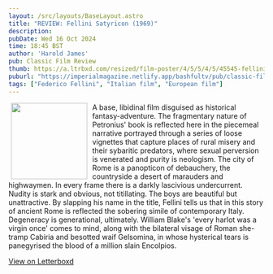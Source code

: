 ```yaml
---
layout: /src/layouts/BaseLayout.astro
title: "REVIEW: Fellini Satyricon (1969)"
description: 
pubDate: Wed 16 Oct 2024
time: 18:45 BST
author: 'Harold James'
pub: Classic Film Review
thumb: https://a.ltrbxd.com/resized/film-poster/4/5/5/4/5/45545-fellini-s-satyricon-0-2000-0-3000-crop.jpg?v=537393025e
puburl: "https://imperialmagazine.netlify.app/bashfultv/pub/classic-film-review"
tags: ["Federico Fellini", "Italian film", "European film"]
---
```

<img src="https://a.ltrbxd.com/resized/film-poster/4/5/5/4/5/45545-fellini-s-satyricon-0-2000-0-3000-crop.jpg?v=537393025e" style="width:150px;height:auto;float:left;padding-right:10px;padding-left:5px;">

A base, libidinal film disguised as historical fantasy-adventure. The fragmentary nature of Petronius' book is reflected here in the piecemeal narrative portrayed through a series of loose vignettes that capture places of rural misery and their sybaritic predators, where sexual perversion is venerated and purity is neologism. The city of Rome is a panopticon of debauchery, the countryside a desert of marauders and highwaymen. In every frame there is a darkly lascivious undercurrent. Nudity is stark and obvious, not titillating. The boys are beautiful but unattractive. By slapping his name in the title, Fellini tells us that in this story of ancient Rome is reflected the sobering simile of contemporary Italy. Degeneracy is generational, ultimately. William Blake's 'every harlot was a virgin once' comes to mind, along with the bilateral visage of Roman she-tramp Cabiria and besotted waif Gelsomina, in whose hysterical tears is panegyrised the blood of a million slain Encolpios.

<a href="https://letterboxd.com/for_you_bruce/film/fellini-satyricon/" target="_blank" rel="noopener noreferrer">View on Letterboxd</a>